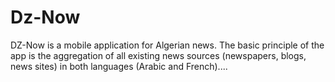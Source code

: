 # Dz-Now
DZ-Now is a mobile application for Algerian news. The basic principle of the app is the aggregation of all existing news sources (newspapers, blogs, news sites) in both languages (Arabic and French)....
